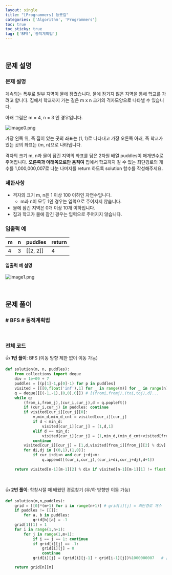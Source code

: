 ```yaml
---
layout: single
title: "[Programmers] 등굣길"
categories: ['Algorithm', 'Programmers']
toc: true
toc_sticky: true
tag: ['BFS','동적계획법']
---
```




<br>

## 문제 설명

### 문제 설명

계속되는 폭우로 일부 지역이 물에 잠겼습니다. 물에 잠기지 않은 지역을 통해 학교를 가려고 합니다. 집에서 학교까지 가는 길은 m x n 크기의 격자모양으로 나타낼 수 있습니다.

아래 그림은 m = 4, n = 3 인 경우입니다.

![image0.png](https://grepp-programmers.s3.amazonaws.com/files/ybm/056f54e618/f167a3bc-e140-4fa8-a8f8-326a99e0f567.png)

가장 왼쪽 위, 즉 집이 있는 곳의 좌표는 (1, 1)로 나타내고 가장 오른쪽 아래, 즉 학교가 있는 곳의 좌표는 (m, n)으로 나타냅니다.

격자의 크기 m, n과 물이 잠긴 지역의 좌표를 담은 2차원 배열 puddles이 매개변수로 주어집니다. **오른쪽과 아래쪽으로만 움직여** 집에서 학교까지 갈 수 있는 최단경로의 개수를 1,000,000,007로 나눈 나머지를 return 하도록 solution 함수를 작성해주세요.

### 제한사항

- 격자의 크기 m, n은 1 이상 100 이하인 자연수입니다.
  - m과 n이 모두 1인 경우는 입력으로 주어지지 않습니다.
- 물에 잠긴 지역은 0개 이상 10개 이하입니다.
- 집과 학교가 물에 잠긴 경우는 입력으로 주어지지 않습니다.

### 입출력 예

| m    | n    | puddles  | return |
| ---- | ---- | -------- | ------ |
| 4    | 3    | [[2, 2]] | 4      |

#### 입출력 예 설명

![image1.png](https://grepp-programmers.s3.amazonaws.com/files/ybm/32c67958d5/729216f3-f305-4ad1-b3b0-04c2ba0b379a.png)

<br>

## 문제 풀이

### \# BFS \# 동적계획법



<br>

### 전체 코드

👍 **1번 풀이**: BFS (이동 방향 제한 없이 이동 가능)

```python
def solution(m, n, puddles):
    from collections import deque
    div = 1e+09 + 7
    puddles = [(p[1]-1,p[0]-1) for p in puddles]
    visited = [[[0,float('inf'),1] for _ in range(m)] for _ in range(n)] # [방문여부,최단거리,최단경로개수]...
    q = deque([[(-1,-1),(0,0),0]]) # [(fromi,fromj),(toi,toj),d]...
    while q:
        (from_i,from_j),(cur_i,cur_j),d = q.popleft()
        if (cur_i,cur_j) in puddles: continue
        if visited[cur_i][cur_j][0]:
            v,min_d,min_d_cnt = visited[cur_i][cur_j]
            if d < min_d: 
                visited[cur_i][cur_j] = [1,d,1]
            elif d == min_d:
                visited[cur_i][cur_j] = [1,min_d,(min_d_cnt+visited[from_i][from_j][2]) % div]
            continue
        visited[cur_i][cur_j] = [1,d,visited[from_i][from_j][2] % div]
        for di,dj in [(0,1),(1,0)]:
            if cur_i+di<n and cur_j+dj<m:
                q.append([(cur_i,cur_j),(cur_i+di,cur_j+dj),d+1])
        
    return visited[n-1][m-1][2] % div if visited[n-1][m-1][1] != float('inf') else 0
```

<br>

👍 **2번 풀이**: 학창시절 때 배웠던 경로찾기 (우/하 방향만 이동 가능)

```python
def solution(m,n,puddles):
    grid = [[0]*(m+1) for i in range(n+1)] # grid[i][j] = 최단경로 개수
    if puddles != [[]]:                    
        for a, b in puddles:
            grid[b][a] = -1                
    grid[1][1] = 1
    for i in range(1,n+1):
        for j in range(1,m+1):
            if i == j == 1: continue
            if grid[i][j] == -1:
                grid[i][j] = 0
                continue
            grid[i][j] = (grid[i][j-1] + grid[i-1][j])%1000000007   # [a,b] = [a-1,b] + [a,b-1] 공식

    return grid[n][m]
```



<br>

